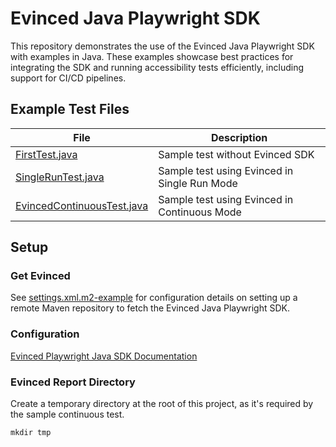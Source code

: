 # Evinced Java Playwright SDK

This repository demonstrates the use of the Evinced Java Playwright SDK with examples in Java. These examples showcase best practices for integrating the SDK and running accessibility tests efficiently, including support for CI/CD pipelines.

## Example Test Files

| File | Description |
|------|-------------|
| [FirstTest.java](src/test/java/com/evinced/example/playwright/FirstTest.java) | Sample test without Evinced SDK |
| [SingleRunTest.java](src/test/java/com/evinced/example/playwright/SingleRunTest.java) | Sample test using Evinced in Single Run Mode |
| [EvincedContinuousTest.java](src/test/java/com/evinced/example/playwright/EvincedContinuousTest.java) | Sample test using Evinced in Continuous Mode |

## Setup

### Get Evinced

See [settings.xml.m2-example](settings.xml.m2-example) for configuration details on setting up a remote Maven repository to fetch the Evinced Java Playwright SDK.

### Configuration

[Evinced Playwright Java SDK Documentation](https://developer.evinced.com/sdks-for-web-apps/playwright-java-sdk)

### Evinced Report Directory

Create a temporary directory at the root of this project, as it's required by the sample continuous test.

```
mkdir tmp
```